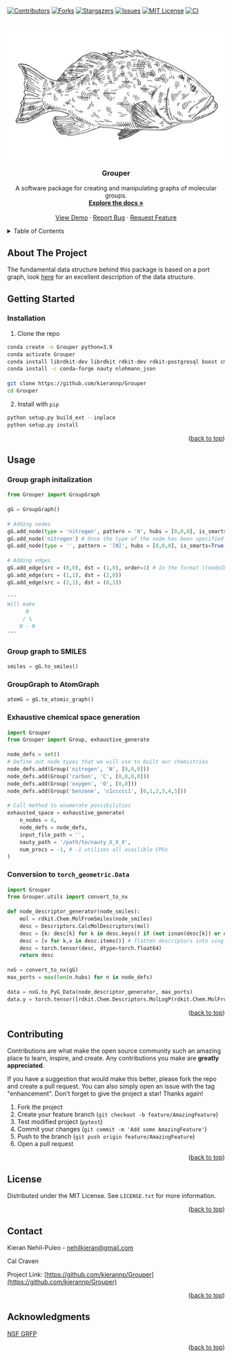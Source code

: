 
<a name="readme-top"></a>

[![Contributors][contributors-shield]][contributors-url]
[![Forks][forks-shield]][forks-url]
[![Stargazers][stars-shield]][stars-url]
[![Issues][issues-shield]][issues-url]
[![MIT License][license-shield]][license-url]
[![CI](https://github.com/kierannp/Grouper/actions/workflows/CI.yaml/badge.svg)](https://github.com/kierannp/Grouper/actions/workflows/CI.yaml)



<!-- PROJECT LOGO -->
<br />
<div align="center">
  <a href="https://github.com/kierannp/Grouper">
    <img src="images/grouper.jpeg" alt="Logo" width="700" height="300">
  </a>

<h3 align="center">Grouper</h3>

  <p align="center">
    A software package for creating and manipulating graphs of molecular groups.
    <br />
    <a href="https://github.com/kierannp/Grouper"><strong>Explore the docs »</strong></a>
    <br />
    <br />
    <a href="https://github.com/kierannp/Grouper">View Demo</a>
    ·
    <a href="https://github.com/kierannp/Grouper/issues">Report Bug</a>
    ·
    <a href="https://github.com/kierannp/Grouper/issues">Request Feature</a>
  </p>
</div>



<!-- TABLE OF CONTENTS -->
<details>
  <summary>Table of Contents</summary>
  <ol>
    <li>
      <a href="#about-the-project">About The Project</a>
    </li>
    <li>
      <a href="#getting-started">Getting Started</a>
      <ul>
        <li><a href="#prerequisites">Prerequisites</a></li>
        <li><a href="#installation">Installation</a></li>
      </ul>
    </li>
    <li><a href="#usage">Usage</a></li>
    <li><a href="#roadmap">Roadmap</a></li>
    <li><a href="#contributing">Contributing</a></li>
    <li><a href="#license">License</a></li>
    <li><a href="#contact">Contact</a></li>
    <li><a href="#acknowledgments">Acknowledgments</a></li>
  </ol>
</details>



<!-- ABOUT THE PROJECT -->
## About The Project

The fundamental data structure behind this package is based on a port graph, look [here](https://doi.org/10.1017/S0960129518000270) for an excellent description of the data structure.


<!-- GETTING STARTED -->
## Getting Started

### Installation

1. Clone the repo
```sh
conda create -n Grouper python=3.9
conda activate Grouper
conda install librdkit-dev librdkit rdkit-dev rdkit-postgresql boost cmake rdkit eigen pybind11 openmp
conda install -c conda-forge nauty nlohmann_json

git clone https://github.com/kierannp/Grouper
cd Grouper
```
2. Install with `pip`
```python
python setup.py build_ext --inplace
python setup.py install
```

<p align="right">(<a href="#readme-top">back to top</a>)</p>


<!-- USAGE EXAMPLES -->
## Usage

### Group graph initalization
```python
from Grouper import GroupGraph

gG = GroupGraph()

# Adding nodes
gG.add_node(type = 'nitrogen', pattern = 'N', hubs = [0,0,0], is_smarts=False) # default of is_smarts is False
gG.add_node('nitrogen') # Once the type of the node has been specified we can use it again
gG.add_node(type = '', pattern = '[N]', hubs = [0,0,0], is_smarts=True) # Alternatively we can just use smarts

# Adding edges
gG.add_edge(src = (0,0), dst = (1,0), order=1) # In the format ((nodeID, srcPort), (nodeID, dstPort), bondOrder)
gG.add_edge(src = (1,1), dst = (2,0))
gG.add_edge(src = (2,1), dst = (0,1))

"""
Will make 
      N
     / \
    N - N
"""
```

### Group graph to SMILES
```python
smiles = gG.to_smiles()
```
### GroupGraph to AtomGraph
```python
atomG = gG.to_atomic_graph()
```



### Exhaustive chemical space generation
```python
import Grouper
from Grouper import Group, exhaustive_generate

node_defs = set()
# Define out node types that we will use to built our chemistries
node_defs.add(Group('nitrogen', 'N', [0,0,0]))
node_defs.add(Group('carbon', 'C', [0,0,0,0]))
node_defs.add(Group('oxygen', 'O', [0,0]))
node_defs.add(Group('benzene', 'c1ccccc1', [0,1,2,3,4,5]))

# Call method to enumerate possibilities
exhausted_space = exhaustive_generate(
    n_nodes = 4, 
    node_defs = node_defs, 
    input_file_path = '',
    nauty_path = '/path/to/nauty_X_X_X',
    num_procs = -1, # -1 utilizes all availible CPUs
)
```

### Conversion to `torch_geometric.Data`
```python
import Grouper
from Grouper.utils import convert_to_nx

def node_descriptor_generator(node_smiles):
    mol = rdkit.Chem.MolFromSmiles(node_smiles)
    desc = Descriptors.CalcMolDescriptors(mol)
    desc = {k: desc[k] for k in desc.keys() if (not isnan(desc[k]) or desc[k] is not None)}
    desc = [v for k,v in desc.items()] # flatten descriptors into single vector
    desc = torch.tensor(desc, dtype=torch.float64)
    return desc

nxG = convert_to_nx(gG)
max_ports = max(len(n.hubs) for n in node_defs)

data = nxG.to_PyG_Data(node_descriptor_generator, max_ports)
data.y = torch.tensor([rdkit.Chem.Descriptors.MolLogP(rdkit.Chem.MolFromSmiles(d))]) # here we utilize rdkit to estimate logP, but obviously can be generated another way 
```



<p align="right">(<a href="#readme-top">back to top</a>)</p>

<!-- CONTRIBUTING -->
## Contributing

Contributions are what make the open source community such an amazing place to learn, inspire, and create. Any contributions you make are **greatly appreciated**.

If you have a suggestion that would make this better, please fork the repo and create a pull request. You can also simply open an issue with the tag "enhancement".
Don't forget to give the project a star! Thanks again!

1. Fork the project
2. Create your feature branch (`git checkout -b feature/AmazingFeature`)
3. Test modified project (`pytest`)
4. Commit your changes (`git commit -m 'Add some AmazingFeature'`)
5. Push to the branch (`git push origin feature/AmazingFeature`)
6. Open a pull request

<p align="right">(<a href="#readme-top">back to top</a>)</p>


<!-- LICENSE -->
## License

Distributed under the MIT License. See `LICENSE.txt` for more information.

<p align="right">(<a href="#readme-top">back to top</a>)</p>



<!-- CONTACT -->
## Contact

Kieran Nehil-Puleo - nehilkieran@gmail.com

Cal Craven

Project Link: [https://github.com/kierannp/Grouper](https://github.com/kierannp/Grouper)

<p align="right">(<a href="#readme-top">back to top</a>)</p>



<!-- ACKNOWLEDGMENTS -->
## Acknowledgments
[NSF GRFP](https://www.nsfgrfp.org/)

<p align="right">(<a href="#readme-top">back to top</a>)</p>



<!-- MARKDOWN LINKS & IMAGES -->
<!-- https://www.markdownguide.org/basic-syntax/#reference-style-links -->
[contributors-shield]: https://img.shields.io/github/contributors/kierannp/Grouper.svg?style=for-the-badge
[contributors-url]: https://github.com/kierannp/Grouper/graphs/contributors
[forks-shield]: https://img.shields.io/github/forks/kierannp/Grouper.svg?style=for-the-badge
[forks-url]: https://github.com/kierannp/Grouper/network/members
[stars-shield]: https://img.shields.io/github/stars/kierannp/Grouper.svg?style=for-the-badge
[stars-url]: https://github.com/kierannp/Grouper/stargazers
[issues-shield]: https://img.shields.io/github/issues/kierannp/Grouper.svg?style=for-the-badge
[issues-url]: https://github.com/kierannp/Grouper/issues
[license-shield]: https://img.shields.io/badge/License-MIT-yellow.svg
[license-url]: https://github.com/kierannp/Grouper/blob/master/LICENSE.txt
